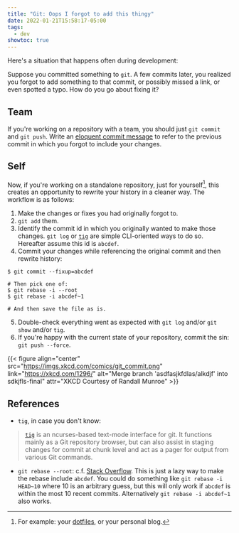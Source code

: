 ```yaml
---
title: "Git: Oops I forgot to add this thingy"
date: 2022-01-21T15:58:17-05:00
tags:
  - dev
showtoc: true
---
```


Here's a situation that happens often during development:

Suppose you committed something to `git`. A few commits later, you realized you
forgot to add something to that commit, or possibly missed a link, or even
spotted a typo. How do you go about fixing it?

<!--more-->

## Team

If you're working on a repository with a team, you should just `git commit` and `git push`. Write an [eloquent commit message][commit-message] to refer to the previous commit in which you forgot to include your changes.

## Self

Now, if you're working on a standalone repository, just for yourself[^1], this
creates an opportunity to rewrite your history in a cleaner way. The workflow
is as follows:

1. Make the changes or fixes you had originally forgot to.
2. `git add` them.
3. Identify the commit id in which you originally wanted to make those changes. `git log` or [`tig`][tig] are simple CLI-oriented ways to do so. Hereafter assume this id is `abcdef`.
4. Commit your changes while referencing the original commit and then rewrite history:

```shell
$ git commit --fixup=abcdef

# Then pick one of:
$ git rebase -i --root
$ git rebase -i abcdef~1

# And then save the file as is.
```

5. Double-check everything went as expected with `git log` and/or `git show` and/or `tig`.
6. If you're happy with the current state of your repository, commit the sin: `git push --force`.

{{< figure align="center" src="https://imgs.xkcd.com/comics/git_commit.png" link="https://xkcd.com/1296/" alt="Merge branch 'asdfasjkfdlas/alkdjf' into sdkjfls-final" attr="XKCD Courtesy of Randall Munroe" >}}

## References

- `tig`, in case you don't know:

> [`tig`][tig] is an ncurses-based text-mode interface for git. It functions mainly as
> a Git repository browser, but can also assist in staging changes for commit
> at chunk level and act as a pager for output from various Git commands.

- `git rebase --root`: c.f. [Stack
  Overflow](https://stackoverflow.com/a/23000315/1745064). This is just a lazy
  way to make the rebase include `abcdef`. You could do something like `git
  rebase -i HEAD~10` where 10 is an arbitrary guess, but this will only work if
  `abcdef` is within the most 10 recent commits. Alternatively `git rebase -i
  abcdef~1` also works.


[commit-message]: https://tbaggery.com/2008/04/19/a-note-about-git-commit-messages.html
[tig]: https://jonas.github.io/tig/

[^1]: For example: your [dotfiles](https://gitub.com/thiagowfx/.dotfiles), or your personal blog.
